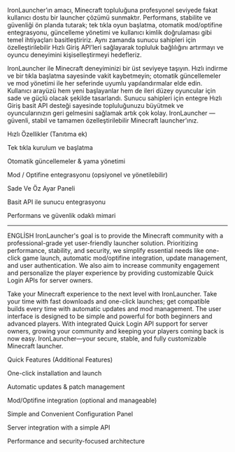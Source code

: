 IronLauncher’ın amacı, Minecraft topluluğuna profesyonel seviyede fakat kullanıcı dostu bir launcher çözümü sunmaktır. Performans, stabilite ve güvenliği ön planda tutarak; tek tıkla oyun başlatma, otomatik mod/optifine entegrasyonu, güncelleme yönetimi ve kullanıcı kimlik doğrulaması gibi temel ihtiyaçları basitleştiririz. Aynı zamanda sunucu sahipleri için özelleştirilebilir Hızlı Giriş API’leri sağlayarak topluluk bağlılığını artırmayı ve oyuncu deneyimini kişiselleştirmeyi hedefleriz.

IronLauncher ile Minecraft deneyiminizi bir üst seviyeye taşıyın. Hızlı indirme ve bir tıkla başlatma sayesinde vakit kaybetmeyin; otomatik güncellemeler ve mod yönetimi ile her seferinde uyumlu yapılandırmalar elde edin. Kullanıcı arayüzü hem yeni başlayanlar hem de ileri düzey oyuncular için sade ve güçlü olacak şekilde tasarlandı. Sunucu sahipleri için entegre Hızlı Giriş basit API desteği sayesinde topluluğunuzu büyütmek ve oyuncularınızın geri gelmesini sağlamak artık çok kolay. IronLauncher — güvenli, stabil ve tamamen özelleştirilebilir Minecraft launcher’ınız.

Hızlı Özellikler (Tanıtıma ek)

Tek tıkla kurulum ve başlatma

Otomatik güncellemeler & yama yönetimi

Mod / Optifine entegrasyonu (opsiyonel ve yönetilebilir)

Sade Ve Öz Ayar Paneli

Basit API ile sunucu entegrasyonu

Performans ve güvenlik odaklı mimari

-----------------------------------------------------------------------------------------------------------------------------------------------------------------------------------------------
ENGLİSH
IronLauncher's goal is to provide the Minecraft community with a professional-grade yet user-friendly launcher solution. Prioritizing performance, stability, and security, we simplify essential needs like one-click game launch, automatic mod/optifine integration, update management, and user authentication. We also aim to increase community engagement and personalize the player experience by providing customizable Quick Login APIs for server owners.

Take your Minecraft experience to the next level with IronLauncher. Take your time with fast downloads and one-click launches; get compatible builds every time with automatic updates and mod management. The user interface is designed to be simple and powerful for both beginners and advanced players. With integrated Quick Login API support for server owners, growing your community and keeping your players coming back is now easy. IronLauncher—your secure, stable, and fully customizable Minecraft launcher.

Quick Features (Additional Features)

One-click installation and launch

Automatic updates & patch management

Mod/Optifine integration (optional and manageable)

Simple and Convenient Configuration Panel

Server integration with a simple API

Performance and security-focused architecture
